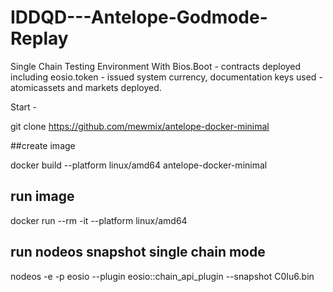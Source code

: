 # IDDQD---Antelope-Godmode-Replay
Single Chain Testing Environment With Bios.Boot - contracts deployed including eosio.token - issued system currency, documentation keys used - atomicassets and markets deployed. 


Start - 

git clone https://github.com/mewmix/antelope-docker-minimal

##create image

 docker build --platform linux/amd64 antelope-docker-minimal


## run image

docker run --rm -it --platform linux/amd64 

## run nodeos snapshot single chain mode 

nodeos -e -p eosio --plugin eosio::chain_api_plugin --snapshot C0Iu6.bin

